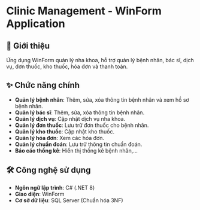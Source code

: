 # Clinic Management - WinForm Application  

## 🏥 Giới thiệu  
Ứng dụng WinForm quản lý nha khoa, hỗ trợ quản lý bệnh nhân, bác sĩ, dịch vụ, đơn thuốc, kho thuốc, hóa đơn và thanh toán.  

## ✨ Chức năng chính  
- **Quản lý bệnh nhân**: Thêm, sửa, xóa thông tin bệnh nhân và xem hồ sơ bệnh nhân.  
- **Quản lý bác sĩ**: Thêm, sửa, xóa thông tin bệnh nhân.  
- **Quản lý dịch vụ**: Cập nhật dịch vụ nha khoa.  
- **Quản lý đơn thuốc**: Lưu trữ đơn thuốc cho bệnh nhân.  
- **Quản lý kho thuốc**: Cập nhật kho thuốc.  
- **Quản lý hóa đơn**: Xem các hóa đơn.  
- **Quản lý chuẩn đoán**: Lưu trữ thông tin chuẩn đoán.  
- **Báo cáo thống kê**: Hiển thị thống kê bệnh nhân,...  

## 🛠️ Công nghệ sử dụng  
- **Ngôn ngữ lập trình**: C# (.NET 8)  
- **Giao diện**: WinForm  
- **Cơ sở dữ liệu**: SQL Server (Chuẩn hóa 3NF)  

